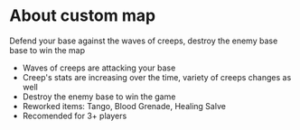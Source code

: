 # About custom map

Defend your base against the waves of creeps, destroy the enemy base base to win the map

- Waves of creeps are attacking your base
- Creep's stats are increasing over the time, variety of creeps changes as well
- Destroy the enemy base to win the game
- Reworked items: Tango, Blood Grenade, Healing Salve
- Recomended for 3+ players
